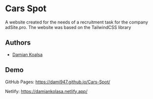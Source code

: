 # Cars Spot

A website created for the needs of a recruitment task for the company adSite.pro.
The website was based on the TailwindCSS library


## Authors

- [Damian Koalsa](https://github.com/dami947)


## Demo

GitHub Pages:  https://dami947.github.io/Cars-Spot/

Netlify: https://damiankolasa.netlify.app/
